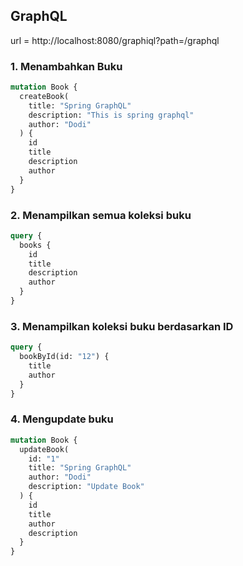 ## GraphQL

url = http://localhost:8080/graphiql?path=/graphql

### 1. Menambahkan Buku

```graphql
mutation Book {
  createBook(
    title: "Spring GraphQL"
    description: "This is spring graphql"
    author: "Dodi"
  ) {
    id
    title
    description
    author
  }
}
```

### 2. Menampilkan semua koleksi buku

```graphql
query {
  books {
    id
    title
    description
    author
  }
}
```

### 3. Menampilkan koleksi buku berdasarkan ID

```graphql
query {
  bookById(id: "12") {
    title
    author
  }
}
```

### 4. Mengupdate buku

```graphql
mutation Book {
  updateBook(
    id: "1"
    title: "Spring GraphQL"
    author: "Dodi"
    description: "Update Book"
  ) {
    id
    title
    author
    description
  }
}
```
